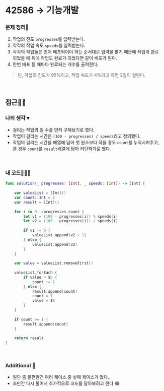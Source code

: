 # 42586 → 기능개발
### 문제 정리📝
1. 작업의 진도 `progresses`를 입력받는다.
2. 각각의 작업 속도 `speeds`를 입력받는다.
3. 각각의 작업들은 먼저 배포되어야 하는 순서대로 입력을 받기 때문에 작업이 완료 되었을 때 뒤에 작업도 완료가 되었다면 같이 배포가 된다.
4. 한번 배포 될 때마다 완료되는 개수를 출력한다.
> 단, 작업의 진도가 95%이고, 작업 속도가 4%라고 하면 2일이 걸린다.

</br>

## 접근🚶🏻
### 나의 생각 ▾
- 걸리는 작업의 일 수를 먼저 구해보기로 했다.
- 작업이 걸리는 시간은 `(100 - progresses) / speeds`라고 정의했다.
- 작업의 걸리는 시간을 배열에 담아 첫 원소보다 작을 경우 `count`를 누적시켜주고, 클 경우 `count`를 `result`배열에 담아 리턴하기로 했다.

</br>


### 내 코드👨🏻‍💻
```swift
func solution(_ progresses: [Int], _ speeds: [Int]) -> [Int] {
    
    var valueList = [Int]()
    var count: Int = 1
    var result = [Int]()
    
    for i in 0..<progresses.count {
        let v1 = (100 - progresses[i]) % speeds[i]
        let v2 = (100 - progresses[i]) / speeds[i]
        
        if v1 != 0 {
            valueList.append(v2 + 1)
        } else {
            valueList.append(v2)
        }
    }
    
    var value = valueList.removeFirst()
    
    valueList.forEach {
        if value > $0 {
            count += 1
        } else {
            result.append(count)
            count = 1
            value = $0
        }
    }
    
    if count >= 1 {
        result.append(count)
    }
    
    return result
}
```

</br>


### Additional 📂
- 일단 좀 불편한건 여러 케이스 중 실패 케이스가 떴다..
- 조만간 다시 풀어서 추가적으로 코드를 달아보려고 한다 😂

